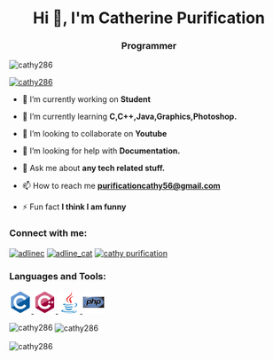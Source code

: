 <h1 align="center">Hi 👋, I'm Catherine Purification</h1>
<h3 align="center">Programmer</h3>

<p align="left"> <img src="https://komarev.com/ghpvc/?username=cathy286&label=Profile%20views&color=0e75b6&style=flat" alt="cathy286" /> </p>

<p align="left"> <a href="https://github.com/ryo-ma/github-profile-trophy"><img src="https://github-profile-trophy.vercel.app/?username=cathy286" alt="cathy286" /></a> </p>

- 🔭 I’m currently working on **Student**

- 🌱 I’m currently learning **C,C++,Java,Graphics,Photoshop.**

- 👯 I’m looking to collaborate on **Youtube**

- 🤝 I’m looking for help with **Documentation.**

- 💬 Ask me about **any tech related stuff.**

- 📫 How to reach me **purificationcathy56@gmail.com**

- ⚡ Fun fact **I think I am funny**

<h3 align="left">Connect with me:</h3>
<p align="left">
<a href="https://fb.com/adlinec" target="blank"><img align="center" src="https://raw.githubusercontent.com/rahuldkjain/github-profile-readme-generator/master/src/images/icons/Social/facebook.svg" alt="adlinec" height="30" width="40" /></a>
<a href="https://instagram.com/adline_cat" target="blank"><img align="center" src="https://raw.githubusercontent.com/rahuldkjain/github-profile-readme-generator/master/src/images/icons/Social/instagram.svg" alt="adline_cat" height="30" width="40" /></a>
<a href="https://www.youtube.com/c/cathy purification" target="blank"><img align="center" src="https://raw.githubusercontent.com/rahuldkjain/github-profile-readme-generator/master/src/images/icons/Social/youtube.svg" alt="cathy purification" height="30" width="40" /></a>
</p>

<h3 align="left">Languages and Tools:</h3>
<p align="left"> <a href="https://www.cprogramming.com/" target="_blank"> <img src="https://raw.githubusercontent.com/devicons/devicon/master/icons/c/c-original.svg" alt="c" width="40" height="40"/> </a> <a href="https://www.w3schools.com/cpp/" target="_blank"> <img src="https://raw.githubusercontent.com/devicons/devicon/master/icons/cplusplus/cplusplus-original.svg" alt="cplusplus" width="40" height="40"/> </a> <a href="https://www.java.com" target="_blank"> <img src="https://raw.githubusercontent.com/devicons/devicon/master/icons/java/java-original.svg" alt="java" width="40" height="40"/> </a> <a href="https://www.php.net" target="_blank"> <img src="https://raw.githubusercontent.com/devicons/devicon/master/icons/php/php-original.svg" alt="php" width="40" height="40"/> </a> </p>

<p><img align="left" src="https://github-readme-stats.vercel.app/api/top-langs?username=cathy286&show_icons=true&locale=en&layout=compact" alt="cathy286" /></p>

<p>&nbsp;<img align="center" src="https://github-readme-stats.vercel.app/api?username=cathy286&show_icons=true&locale=en" alt="cathy286" /></p>

<p><img align="center" src="https://github-readme-streak-stats.herokuapp.com/?user=cathy286&" alt="cathy286" /></p>
